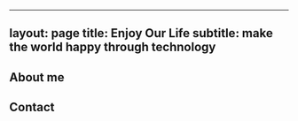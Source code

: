 
---
layout: page
title: Enjoy Our Life
subtitle: make the world happy through technology
---


## About me



## Contact
<!---
```

```
-->

